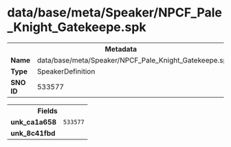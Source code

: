 <h1>data/base/meta/Speaker/NPCF_Pale_Knight_Gatekeepe.spk</h1><table><tr><th colspan="100%">Metadata</th></tr><tr><td><b>Name</b></td><td>data/base/meta/Speaker/NPCF_Pale_Knight_Gatekeepe.spk</td></tr><tr><td><b>Type</b></td><td>SpeakerDefinition</td></tr><tr><td><b>SNO ID</b></td><td>533577</td></tr></table>

<table><tr><th colspan="100%">Fields</th></tr><tr><td><b>unk_ca1a658</b></td><td><code>533577</code></td></tr><tr><td><b>unk_8c41fbd</b></td><td></td></tr></table>

